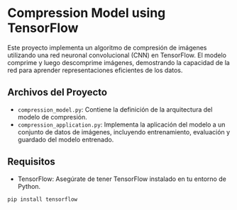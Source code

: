 # Compression Model using TensorFlow

Este proyecto implementa un algoritmo de compresión de imágenes utilizando una red neuronal convolucional (CNN) en TensorFlow. El modelo comprime y luego descomprime imágenes, demostrando la capacidad de la red para aprender representaciones eficientes de los datos.

## Archivos del Proyecto

- `compression_model.py`: Contiene la definición de la arquitectura del modelo de compresión.
- `compression_application.py`: Implementa la aplicación del modelo a un conjunto de datos de imágenes, incluyendo entrenamiento, evaluación y guardado del modelo entrenado.

## Requisitos

- TensorFlow: Asegúrate de tener TensorFlow instalado en tu entorno de Python.

```bash
pip install tensorflow
```

